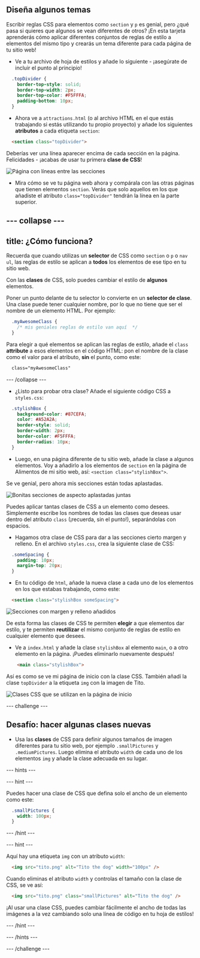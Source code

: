 ## Diseña algunos temas

Escribir reglas CSS para elementos como `section` y `p` es genial, pero ¿qué pasa si quieres que algunos se vean diferentes de otros? ¡En esta tarjeta aprenderás cómo aplicar diferentes conjuntos de reglas de estilo a elementos del mismo tipo y crearás un tema diferente para cada página de tu sitio web!

+ Ve a tu archivo de hoja de estilos y añade lo siguiente - ¡asegúrate de incluir el punto al principio!

```css
  .topDivider {
    border-top-style: solid;
    border-top-width: 2px;
    border-top-color: #F5FFFA;
    padding-bottom: 10px;
  }
```

+ Ahora ve a `attractions.html` (o al archivo HTML en el que estás trabajando si estás utilizando tu propio proyecto) y añade los siguientes **atributos** a cada etiqueta `section`:

```html
  <section class="topDivider">
```

Deberías ver una línea aparecer encima de cada sección en la página. Felicidades - ¡acabas de usar tu primera **clase de CSS**!

![Página con líneas entre las secciones](images/sectionsWithTopBorder.png)

+ Mira cómo se ve tu página web ahora y compárala con las otras páginas que tienen elementos `section`. Verás que solo aquellos en los que añadiste el atributo `class="topDivider"` tendrán la línea en la parte superior.

--- collapse ---
---
title: ¿Cómo funciona?
---

Recuerda que cuando utilizas un **selector** de CSS como `section` o `p` o `nav ul`, las reglas de estilo se aplican a **todos** los elementos de ese tipo en tu sitio web.

Con las **clases** de CSS, solo puedes cambiar el estilo de **algunos** elementos.

Poner un punto delante de tu selector lo convierte en un **selector de clase**. Una clase puede tener cualquier nombre, por lo que no tiene que ser el nombre de un elemento HTML. Por ejemplo:

```css
  .myAwesomeClass {
    /* mis geniales reglas de estilo van aquí  */
  }
```

Para elegir a qué elementos se aplican las reglas de estilo, añade el `class` **attribute** a esos elementos en el código HTML: pon el nombre de la clase como el valor para el atributo, **sin** el punto, como este:

```html
  class="myAwesomeClass"
```

--- /collapse ---

+ ¿Listo para probar otra clase? Añade el siguiente código CSS a `styles.css`:

```css
  .stylishBox {
    background-color: #87CEFA;
    color: #A52A2A;
    border-style: solid;
    border-width: 2px;
    border-color: #F5FFFA;
    border-radius: 10px;
  }
```

+ Luego, en una página diferente de tu sitio web, añade la clase a algunos elementos. Voy a añadirlo a los elementos de `section` en la página de Alimentos de mi sitio web, así: `<section class="stylishBox">`.

Se ve genial, pero ahora mis secciones están todas aplastadas.

![Bonitas secciones de aspecto aplastadas juntas](images/squashedSections.png)

Puedes aplicar tantas clases de CSS a un elemento como desees. Simplemente escribe los nombres de todas las clases que deseas usar dentro del atributo `class` (¡recuerda, sin el punto!), separándolas con espacios.

+ Hagamos otra clase de CSS para dar a las secciones cierto margen y relleno. En el archivo `styles.css`, crea la siguiente clase de CSS:

```css
  .someSpacing {
    padding: 10px;
    margin-top: 20px;
  }
```

+ En tu código de `html`, añade la nueva clase a cada uno de los elementos en los que estabas trabajando, como este:

```html
  <section class="stylishBox someSpacing">
```

![Secciones con margen y relleno añadidos](images/sectionsWithSpacing.png)

De esta forma las clases de CSS te permiten **elegir** a que elementos dar estilo, y te permiten **reutilizar** el mismo conjunto de reglas de estilo en cualquier elemento que desees.

+ Ve a `index.html` y añade la clase `stylishBox` al elemento `main`, o a otro elemento en la página. ¡Puedes eliminarlo nuevamente después!

```html
    <main class="stylishBox">   
```

Así es como se ve mi página de inicio con la clase CSS. También añadí la clase `topDivider` a la etiqueta `img` con la imagen de Tito.

![Clases CSS que se utilizan en la página de inicio](images/homePageWithClasses.png)

--- challenge ---

## Desafío: hacer algunas clases nuevas

+ Usa las **clases** de CSS para definir algunos tamaños de imagen diferentes para tu sitio web, por ejemplo `.smallPictures` y `.mediumPictures`. Luego elimina el atributo `width` de cada uno de los elementos `img` y añade la clase adecuada en su lugar.

--- hints ---

--- hint ---

Puedes hacer una clase de CSS que defina solo el ancho de un elemento como este:

```css
  .smallPictures {
    width: 100px;
  }
```

--- /hint ---

--- hint ---

Aquí hay una etiqueta `img` con un atributo `width`:

```html
  <img src="tito.png" alt="Tito the dog" width="100px" />       
```

Cuando eliminas el atributo `width` y controlas el tamaño con la clase de CSS, se ve así:

```html
  <img src="tito.png" class="smallPictures" alt="Tito the dog" />       
```

¡Al usar una clase CSS, puedes cambiar fácilmente el ancho de todas las imágenes a la vez cambiando solo una línea de código en tu hoja de estilos!

--- /hint ---

--- /hints ---

--- /challenge ---